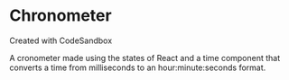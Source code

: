 # Chronometer
Created with CodeSandbox

A cronometer made using the states of React and a time component that converts a time from milliseconds to an hour:minute:seconds format. 
